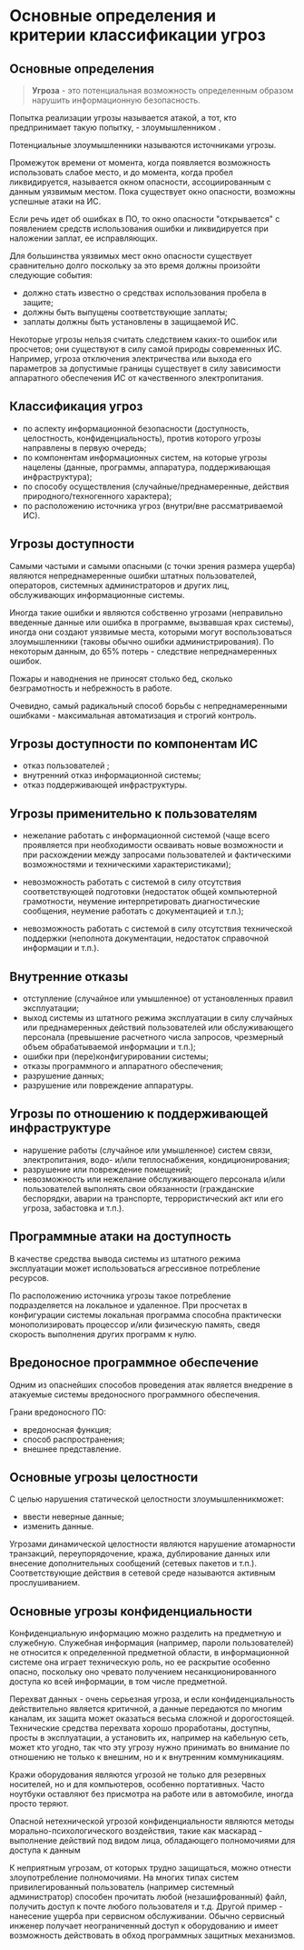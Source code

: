 # Основные определения и критерии классификации угроз

## Основные определения

> **Угроза** - это потенциальная возможность определенным образом нарушить информационную безопасность.

Попытка реализации угрозы называется атакой, а тот, кто предпринимает такую
попытку, - злоумышленником .

Потенциальные злоумышленники называются источниками угрозы.

Промежуток времени от момента, когда появляется возможность использовать слабое место, и до момента, когда пробел ликвидируется, называется окном опасности,
ассоциированным с данным уязвимым местом.
Пока существует окно опасности, возможны успешные атаки на ИС.

Если речь идет об ошибках в ПО, то окно опасности "открывается" с появлением средств использования ошибки и ликвидируется при наложении заплат, ее исправляющих.

Для большинства уязвимых мест окно опасности существует сравнительно долго поскольку за это время должны произойти следующие события:

- должно стать известно о средствах использования пробела в защите;
- должны быть выпущены соответствующие заплаты;
- заплаты должны быть установлены в защищаемой ИС.

Некоторые угрозы нельзя считать следствием каких-то ошибок или просчетов; они существуют в силу самой природы современных ИС.
Например, угроза отключения электричества или выхода его параметров за допустимые границы существует в силу зависимости аппаратного обеспечения ИС от качественного электропитания.

## Классификация угроз

- по аспекту информационной безопасности (доступность, целостность, конфиденциальность), против которого угрозы направлены в первую очередь;
- по компонентам информационных систем, на которые угрозы нацелены (данные, программы, аппаратура, поддерживающая инфраструктура);
- по способу осуществления (случайные/преднамеренные, действия природного/техногенного характера);
- по расположению источника угроз (внутри/вне рассматриваемой ИС).

## Угрозы доступности

Самыми частыми и самыми опасными (с точки зрения размера ущерба) являются непреднамеренные ошибки штатных пользователей, операторов, системных администраторов и других лиц, обслуживающих информационные системы.

Иногда такие ошибки и являются собственно угрозами (неправильно введенные данные или ошибка в программе, вызвавшая крах системы), иногда они создают уязвимые места, которыми могут
воспользоваться злоумышленники (таковы обычно ошибки администрирования). По некоторым данным, до 65% потерь - следствие непреднамеренных ошибок.

Пожары и наводнения не приносят столько бед, сколько безграмотность и небрежность в работе.

Очевидно, самый радикальный способ борьбы с непреднамеренными ошибками - максимальная автоматизация и строгий контроль.

## Угрозы доступности по компонентам ИС

- отказ пользователей ;
- внутренний отказ информационной системы;
- отказ поддерживающей инфраструктуры.

## Угрозы применительно к пользователям

- нежелание работать с информационной системой (чаще всего проявляется при необходимости осваивать новые возможности и при расхождении между запросами пользователей и фактическими возможностями и техническими характеристиками);

- невозможность работать с системой в силу отсутствия соответствующей подготовки (недостаток общей компьютерной грамотности, неумение интерпретировать диагностические сообщения, неумение работать с документацией и т.п.);

- невозможность работать с системой в силу отсутствия технической поддержки (неполнота документации, недостаток справочной информации и т.п.).

## Внутренние отказы

- отступление (случайное или умышленное) от установленных правил эксплуатации;
- выход системы из штатного режима эксплуатации в силу случайных или преднамеренных действий пользователей или обслуживающего персонала (превышение расчетного числа запросов,
чрезмерный объем обрабатываемой информации и т.п.);
- ошибки при (пере)конфигурировании системы;
- отказы программного и аппаратного обеспечения;
- разрушение данных;
- разрушение или повреждение аппаратуры.

## Угрозы по отношению к поддерживающей инфраструктуре

- нарушение работы (случайное или умышленное) систем связи, электропитания, водо- и/или теплоснабжения, кондиционирования;
- разрушение или повреждение помещений;
- невозможность или нежелание обслуживающего персонала и/или пользователей выполнять свои обязанности (гражданские беспорядки, аварии на транспорте, террористический акт или его угроза, забастовка и т.п.).

## Программные атаки на доступность

В качестве средства вывода системы из штатного режима эксплуатации может использоваться агрессивное потребление ресурсов.

По расположению источника угрозы такое потребление подразделяется на локальное и удаленное. При просчетах в конфигурации системы локальная программа способна практически монополизировать процессор и/или физическую память, сведя скорость выполнения других программ к нулю.

## Вредоносное программное обеспечение

Одним из опаснейших способов проведения атак является внедрение в атакуемые системы вредоносного программного обеспечения.

Грани вредоносного ПО:

- вредоносная функция;
- способ распространения;
- внешнее представление.

## Основные угрозы целостности

С целью нарушения статической целостности злоумышленникможет:

- ввести неверные данные;
- изменить данные.

Угрозами динамической целостности являются нарушение атомарности транзакций, переупорядочение, кража, дублирование данных или внесение дополнительных сообщений (сетевых пакетов и т.п.). Соответствующие действия в сетевой среде называются активным прослушиванием.

## Основные угрозы конфиденциальности

Конфиденциальную информацию можно разделить на предметную и служебную. Служебная информация (например, пароли пользователей) не относится к определенной предметной области, в информационной системе она играет техническую роль, но ее раскрытие особенно опасно, поскольку оно чревато получением несанкционированного доступа ко всей информации, в том числе предметной.

Перехват данных - очень серьезная угроза, и если конфиденциальность действительно является критичной, а данные передаются по многим каналам, их защита может оказаться весьма сложной и дорогостоящей. Технические средства перехвата хорошо проработаны, доступны, просты в эксплуатации, а установить их, например на кабельную сеть, может кто угодно, так что эту угрозу нужно принимать во внимание по отношению не только к внешним, но и к внутренним коммуникациям.

Кражи оборудования являются угрозой не только для резервных носителей, но и для компьютеров, особенно портативных. Часто ноутбуки оставляют без присмотра на работе или в автомобиле, иногда просто теряют.

Опасной нетехнической угрозой конфиденциальности являются методы морально-психологического воздействия, такие как маскарад - выполнение действий под видом лица, обладающего полномочиями для доступа к данным

К неприятным угрозам, от которых трудно защищаться, можно отнести злоупотребление полномочиями. На многих типах систем привилегированный пользователь (например системный администратор) способен прочитать любой (незашифрованный) файл, получить доступ к почте любого пользователя и т.д. Другой пример - нанесение ущерба при сервисном обслуживании. Обычно сервисный инженер получает неограниченный доступ к оборудованию и имеет возможность действовать в обход программных защитных механизмов.
